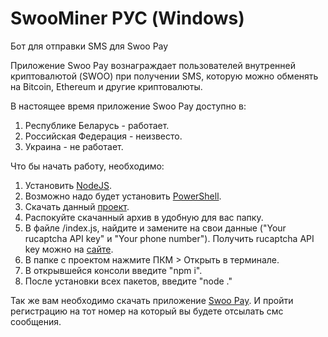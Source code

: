 # SwooMiner РУС (Windows)
Бот для отправки SMS для Swoo Pay

Приложение Swoo Pay вознаграждает пользователей внутренней криптовалютой (SWOO) при получении SMS, которую можно обменять на Bitcoin, Ethereum и другие криптовалюты.

В настоящее время приложение Swoo Pay доступно в:

1. Республике Беларусь - работает.
2. Российская Федерация - неизвесто.
3. Украина - не работает.


Что бы начать работу, необходимо:
1. Установить [NodeJS](https://nodejs.org/en).
2. Возможно надо будет установить [PowerShell](https://learn.microsoft.com/ru-ru/powershell/scripting/install/installing-powershell-on-windows?view=powershell-7.4#msi).
3. Скачать данный [проект](https://github.com/AlexRahvalov/SwooMiner/releases).
4. Распокуйте скачанный архив в удобную для вас папку.
5. В файле /index.js, найдите и замените на свои данные ("Your rucaptcha API key" и "Your phone number"). Получить rucaptcha API key можно на [сайте](https://rucaptcha.com/).
6. В папке с проектом нажмите ПКМ > Открыть в терминале.
7. В открывшейся консоли введите "npm i".
8. После установки всех пакетов, введите "node ."

Так же вам необходимо скачать приложение [Swoo Pay](https://play.google.com/store/apps/details?id=com.cardsmobile.swoo&hl=ru&gl=US).
И пройти регистрацию на тот номер на который вы будете отсылать смс сообщения.
